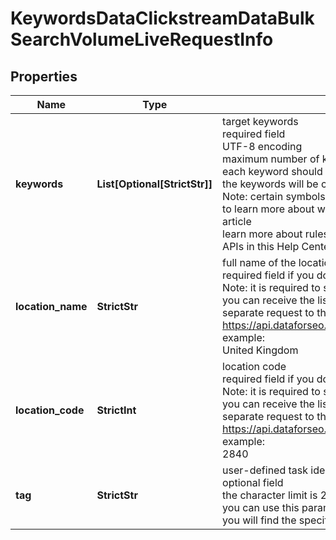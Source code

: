 # KeywordsDataClickstreamDataBulkSearchVolumeLiveRequestInfo


## Properties

| Name | Type | Description | Notes |
|------------ | ------------- | ------------- | -------------|
**keywords** | **List[Optional[StrictStr]]** | target keywords<br>required field<br>UTF-8 encoding<br>maximum number of keywords you can specify in this array: 1000;<br>each keyword should be at least 3 characters long;<br>the keywords will be converted to lowercase format;<br>Note: certain symbols and characters (e.g., UTF symbols, emojis) are not allowed<br>to learn more about which symbols and characters can be used, please refer to this article<br>learn more about rules and limitations of keyword and keywords fields in DataForSEO APIs in this Help Center article |[optional]|
**location_name** | **StrictStr** | full name of the location<br>required field if you don’t specify location_code<br>Note: it is required to specify either location_name or location_code<br>you can receive the list of available locations with their location_name by making a separate request to the<br>https://api.dataforseo.com/v3/keywords_data/clickstream_data/locations_and_languages<br>example:<br>United Kingdom |[optional]|
**location_code** | **StrictInt** | location code<br>required field if you don’t specify location_name<br>Note: it is required to specify either location_name or location_code<br>you can receive the list of available locations with their location_code by making a separate request to the<br>https://api.dataforseo.com/v3/keywords_data/clickstream_data/locations_and_languages<br>example:<br>2840 |[optional]|
**tag** | **StrictStr** | user-defined task identifier<br>optional field<br>the character limit is 255<br>you can use this parameter to identify the task and match it with the result<br>you will find the specified tag value in the data object of the response |[optional]|